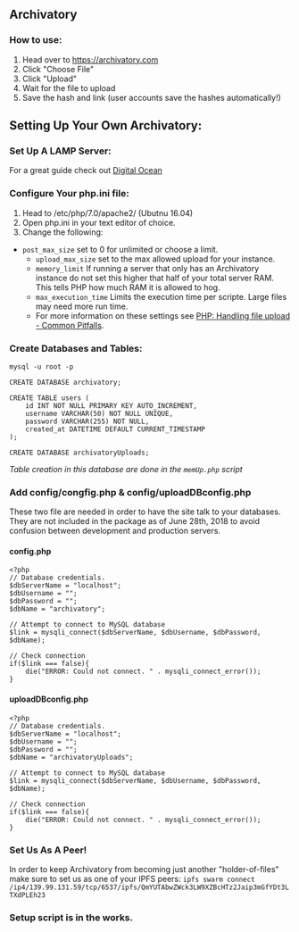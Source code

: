 ## Archivatory
### How to use:
1. Head over to https://archivatory.com
2. Click "Choose File"
3. Click "Upload"
4. Wait for the file to upload
5. Save the hash and link (user accounts save the hashes automatically!)

## Setting Up Your Own Archivatory:
### Set Up A LAMP Server:
For a great guide check out [Digital Ocean](https://www.digitalocean.com/community/tutorials/how-to-install-linux-apache-mysql-php-lamp-stack-on-ubuntu-16-04)
### Configure Your php.ini file:
1. Head to /etc/php/7.0/apache2/ (Ubutnu 16.04)
2. Open php.ini in your text editor of choice.
3. Change the following:
  - `post_max_size` set to 0 for unlimited or choose a limit.
	- `upload_max_size` set to the max allowed upload for your instance.
	- `memory_limit` If running a server that only has an Archivatory instance do not set this higher that half of your total server RAM. This tells PHP how much RAM it is allowed to hog.
	- `max_execution_time` Limits the execution time per scripte. Large files may need more run time.
	- For more information on these settings see [PHP: Handling file upload - Common Pitfalls](http://www.php.net/manual/en/features.file-upload.common-pitfalls.php).

### Create Databases and Tables:
`mysql -u root -p`
```
CREATE DATABASE archivatory;

CREATE TABLE users (
    id INT NOT NULL PRIMARY KEY AUTO_INCREMENT,
    username VARCHAR(50) NOT NULL UNIQUE,
    password VARCHAR(255) NOT NULL,
    created_at DATETIME DEFAULT CURRENT_TIMESTAMP
);
```
`CREATE DATABASE archivatoryUploads;`

*Table creation in this database are done in the `memUp.php` script*

### Add config/congfig.php & config/uploadDBconfig.php
These two file are needed in order to have the site talk to your databases. They are not included in the package as of June 28th, 2018 to avoid confusion between development and production servers.
#### config.php

```
<?php
// Database credentials.
$dbServerName = "localhost";
$dbUsername = "";
$dbPassword = "";
$dbName = "archivatory";
 
// Attempt to connect to MySQL database 
$link = mysqli_connect($dbServerName, $dbUsername, $dbPassword, $dbName);
 
// Check connection
if($link === false){
    die("ERROR: Could not connect. " . mysqli_connect_error());
}
```
#### uploadDBconfig.php

```
<?php
// Database credentials.
$dbServerName = "localhost";
$dbUsername = "";
$dbPassword = "";
$dbName = "archivatoryUploads";
 
// Attempt to connect to MySQL database 
$link = mysqli_connect($dbServerName, $dbUsername, $dbPassword, $dbName);
 
// Check connection
if($link === false){
    die("ERROR: Could not connect. " . mysqli_connect_error());
}
```

### Set Us As A Peer!
In order to keep Archivatory from becoming just another "holder-of-files" make sure to set us as one of your IPFS peers:
`ipfs swarm connect /ip4/139.99.131.59/tcp/6537/ipfs/QmYUTAbwZWck3LW9XZBcHTz2Jaip3mGfYDt3LTXdPLEh23`

### Setup script is in the works.
